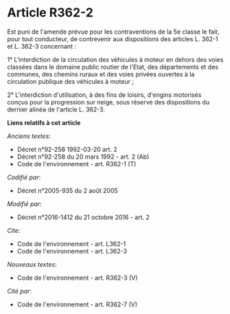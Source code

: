 # Article R362-2

Est puni de l'amende prévue pour les contraventions de la 5e classe le fait, pour tout conducteur, de contrevenir aux
dispositions des articles L. 362-1 et L. 362-3 concernant : 

1° L'interdiction de la circulation des véhicules à moteur en dehors des voies classées dans le domaine public routier de
l'Etat, des départements et des communes, des chemins ruraux et des voies privées ouvertes à la circulation publique des
véhicules à moteur ; 

2° L'interdiction  d'utilisation, à des fins de loisirs, d'engins motorisés conçus pour la  progression sur neige, sous
réserve des dispositions du dernier alinéa  de l'article L. 362-3.

**Liens relatifs à cet article**

_Anciens textes_:

  - Décret n°92-258 1992-03-20 art. 2
  - Décret n°92-258 du 20 mars 1992 - art. 2 (Ab)
  - Code de l'environnement - art. R362-1 (T)

_Codifié par_:

  - Décret n°2005-935 du 2 août 2005

_Modifié par_:

  - Décret n°2016-1412 du 21 octobre 2016 - art. 2

_Cite_:

  - Code de l'environnement - art. L362-1
  - Code de l'environnement - art. L362-3

_Nouveaux textes_:

  - Code de l'environnement - art. R362-3 (V)

_Cité par_:

  - Code de l'environnement - art. R362-7 (V)
